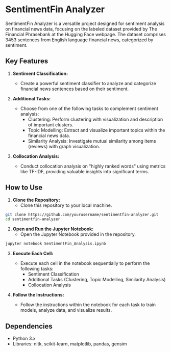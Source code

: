 # SentimentFin Analyzer

SentimentFin Analyzer is a versatile project designed for sentiment analysis on financial news data, focusing on the labeled dataset provided by The Financial Phrasebank at the Hugging Face webpage. The dataset comprises 3453 sentences from English language financial news, categorized by sentiment.

## Key Features

1. **Sentiment Classification:**
   - Create a powerful sentiment classifier to analyze and categorize financial news sentences based on their sentiment.

2. **Additional Tasks:**
   - Choose from one of the following tasks to complement sentiment analysis:
      - Clustering: Perform clustering with visualization and description of important clusters.
      - Topic Modelling: Extract and visualize important topics within the financial news data.
      - Similarity Analysis: Investigate mutual similarity among items (reviews) with graph visualization.

3. **Collocation Analysis:**
   - Conduct collocation analysis on "highly ranked words" using metrics like TF-IDF, providing valuable insights into significant terms.

## How to Use

1. **Clone the Repository:**
   - Clone this repository to your local machine.

```bash
git clone https://github.com/yourusername/sentimentfin-analyzer.git
cd sentimentfin-analyzer
```

2. **Open and Run the Jupyter Notebook:**
   - Open the Jupyter Notebook provided in the repository.

```bash
jupyter notebook SentimentFin_Analysis.ipynb
```

3. **Execute Each Cell:**
   - Execute each cell in the notebook sequentially to perform the following tasks:
      - Sentiment Classification
      - Additional Tasks (Clustering, Topic Modelling, Similarity Analysis)
      - Collocation Analysis

4. **Follow the Instructions:**
   - Follow the instructions within the notebook for each task to train models, analyze data, and visualize results.

## Dependencies

- Python 3.x
- Libraries: nltk, scikit-learn, matplotlib, pandas, gensim
